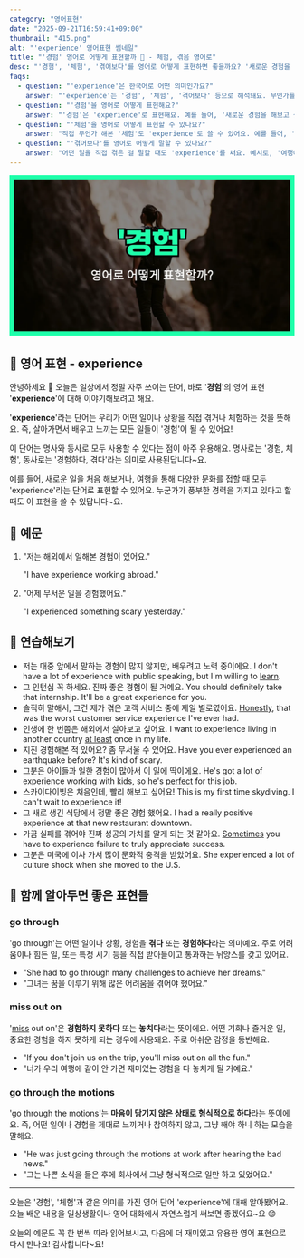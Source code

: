 ```yaml
---
category: "영어표현"
date: "2025-09-21T16:59:41+09:00"
thumbnail: "415.png"
alt: "'experience' 영어표현 썸네일"
title: "'경험' 영어로 어떻게 표현할까 🌱 - 체험, 겪음 영어로"
desc: "'경험', '체험', '겪어보다'를 영어로 어떻게 표현하면 좋을까요? '새로운 경험을 해보고 싶어요.', '여행에서 많은 것을 경험했어요.' 등을 영어로 표현하는 법을 배워봅시다. 다양한 예문을 통해서 연습하고 본인의 표현으로 만들어 보세요."
faqs:
  - question: "'experience'은 한국어로 어떤 의미인가요?"
    answer: "'experience'는 '경험', '체험', '겪어보다' 등으로 해석돼요. 무언가를 직접 해보거나, 어떤 일을 겪은 적이 있을 때 쓰는 표현이에요."
  - question: "'경험'을 영어로 어떻게 표현해요?"
    answer: "'경험'은 'experience'로 표현해요. 예를 들어, '새로운 경험을 해보고 싶어요.'는 'I want to have a new experience.'라고 해요."
  - question: "'체험'을 영어로 어떻게 표현할 수 있나요?"
    answer: "직접 무언가 해본 '체험'도 'experience'로 쓸 수 있어요. 예를 들어, '이 워크숍에서 특별한 체험을 했어요.'는 'I had a special experience at this workshop.'이라고 해요."
  - question: "'겪어보다'를 영어로 어떻게 말할 수 있나요?"
    answer: "어떤 일을 직접 겪은 걸 말할 때도 'experience'를 써요. 예시로, '여행에서 많은 것을 경험했어요.'는 'I experienced a lot during my trip.'이라고 말해요."
---
```


!['experience' 영어표현](./415.png)

## 🌟 영어 표현 - experience

안녕하세요 👋 오늘은 일상에서 정말 자주 쓰이는 단어, 바로 '**경험**'의 영어 표현 '**experience**'에 대해 이야기해보려고 해요.

'**experience**'라는 단어는 우리가 어떤 일이나 상황을 직접 겪거나 체험하는 것을 뜻해요. 즉, 살아가면서 배우고 느끼는 모든 일들이 '경험'이 될 수 있어요!

이 단어는 명사와 동사로 모두 사용할 수 있다는 점이 아주 유용해요. 명사로는 '경험, 체험', 동사로는 '경험하다, 겪다'라는 의미로 사용된답니다~요.

예를 들어, 새로운 일을 처음 해보거나, 여행을 통해 다양한 문화를 접할 때 모두 'experience'라는 단어로 표현할 수 있어요. 누군가가 풍부한 경력을 가지고 있다고 할 때도 이 표현을 쓸 수 있답니다~요.

## 📖 예문

1. "저는 해외에서 일해본 경험이 있어요."

   "I have experience working abroad."

2. "어제 무서운 일을 경험했어요."

   "I experienced something scary yesterday."

## 💬 연습해보기

<ul data-interactive-list>

  <li data-interactive-item>
    <span data-toggler>저는 대중 앞에서 말하는 경험이 많지 않지만, 배우려고 노력 중이에요.</span>
    <span data-answer>I don't have a lot of experience with public speaking, but I'm willing to <a href="/blog/in-english/245.learn/">learn</a>.</span>
  </li>

  <li data-interactive-item>
    <span data-toggler>그 인턴십 꼭 하세요. 진짜 좋은 경험이 될 거예요.</span>
    <span data-answer>You should definitely take that internship. It'll be a great experience for you.</span>
  </li>

  <li data-interactive-item>
    <span data-toggler>솔직히 말해서, 그건 제가 겪은 고객 서비스 중에 제일 별로였어요.</span>
    <span data-answer><a href="/blog/in-english/336.honestly/">Honestly</a>, that was the worst customer service experience I've ever had.</span>
  </li>

  <li data-interactive-item>
    <span data-toggler>인생에 한 번쯤은 해외에서 살아보고 싶어요.</span>
    <span data-answer>I want to experience living in another country <a href="/blog/in-english/167.at-least/">at least</a> once in my life.</span>
  </li>

  <li data-interactive-item>
    <span data-toggler>지진 경험해본 적 있어요? 좀 무서울 수 있어요.</span>
    <span data-answer>Have you ever experienced an earthquake before? It's kind of scary.</span>
  </li>

  <li data-interactive-item>
    <span data-toggler>그분은 아이들과 일한 경험이 많아서 이 일에 딱이에요.</span>
    <span data-answer>He's got a lot of experience working with kids, so he's <a href="/blog/in-english/413.perfect/">perfect</a> for this job.</span>
  </li>

  <li data-interactive-item>
    <span data-toggler>스카이다이빙은 처음인데, 빨리 해보고 싶어요!</span>
    <span data-answer>This is my first time skydiving. I can't wait to experience it!</span>
  </li>

  <li data-interactive-item>
    <span data-toggler>그 새로 생긴 식당에서 정말 좋은 경험 했어요.</span>
    <span data-answer>I had a really positive experience at that new restaurant downtown.</span>
  </li>

  <li data-interactive-item>
    <span data-toggler>가끔 실패를 겪어야 진짜 성공의 가치를 알게 되는 것 같아요.</span>
    <span data-answer><a href="/blog/in-english/270.sometimes/">Sometimes</a> you have to experience failure to truly appreciate success.</span>
  </li>

  <li data-interactive-item>
    <span data-toggler>그분은 미국에 이사 가서 많이 문화적 충격을 받았어요.</span>
    <span data-answer>She experienced a lot of culture shock when she moved to the U.S.</span>
  </li>

</ul>

## 🤝 함께 알아두면 좋은 표현들

### go through

'go through'는 어떤 일이나 상황, 경험을 **겪다** 또는 **경험하다**라는 의미예요. 주로 어려움이나 힘든 일, 또는 특정 시기 등을 직접 받아들이고 통과하는 뉘앙스를 갖고 있어요.

- "She had to go through many challenges to achieve her dreams."
- "그녀는 꿈을 이루기 위해 많은 어려움을 겪어야 했어요."

### miss out on

'[miss](/blog/in-english/339.miss/) out on'은 **경험하지 못하다** 또는 **놓치다**라는 뜻이에요. 어떤 기회나 즐거운 일, 중요한 경험을 하지 못하게 되는 경우에 사용돼요. 주로 아쉬운 감정을 동반해요.

- "If you don't join us on the trip, you'll miss out on all the fun."
- "너가 우리 여행에 같이 안 가면 재미있는 경험을 다 놓치게 될 거예요."

### go through the motions

'go through the motions'는 **마음이 담기지 않은 상태로 형식적으로 하다**라는 뜻이에요. 즉, 어떤 일이나 경험을 제대로 느끼거나 참여하지 않고, 그냥 해야 하니 하는 모습을 말해요.

- "He was just going through the motions at work after hearing the bad news."
- "그는 나쁜 소식을 들은 후에 회사에서 그냥 형식적으로 일만 하고 있었어요."

---

오늘은 '경험', '체험'과 같은 의미를 가진 영어 단어 'experience'에 대해 알아봤어요. 오늘 배운 내용을 일상생활이나 영어 대화에서 자연스럽게 써보면 좋겠어요~요 😊

오늘의 예문도 꼭 한 번씩 따라 읽어보시고, 다음에 더 재미있고 유용한 영어 표현으로 다시 만나요! 감사합니다~요!
